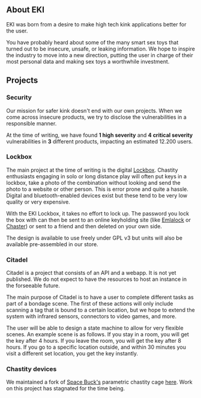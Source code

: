 ## About EKI

EKI was born from a desire to make high tech kink applications better for the user.

You have probably heard about some of the many smart sex toys that turned out to be insecure, unsafe, or leaking information. 
We hope to inspire the industry to move into a new direction, putting the user in charge of their most personal data and making sex toys a worthwhile investment.

## Projects

### Security

Our mission for safer kink doesn't end with our own projects. When we come across insecure products, we try to disclose the vulnerabilities in a responsible manner. 

At the time of writing, we have found **1 high severity** and **4 critical severity** vulnerabilities in **3** different products, impacting an estimated 12.200 users.

### Lockbox

The main project at the time of writing is the digital [Lockbox](./lockbox.md). 
Chastity enthusiasts engaging in solo or long distance play will often put keys in a lockbox, take a photo of the combination without looking and send the photo to a website or other person. 
This is error prone and quite a hassle. 
Digital and bluetooth-enabled devices exist but these tend to be very low quality or very expensive.

With the EKI Lockbox, it takes no effort to lock up. 
The password you lock the box with can then be sent to an online keyholding site (like [Emlalock](https://emlalock.com/) or [Chaster](https://chaster.app/)) or sent to a friend and then deleted on your own side.

The design is available to use freely under GPL v3 but units will also be available pre-assembled in our store.

### Citadel

Citadel is a project that consists of an API and a webapp. It is not yet published. We do not expect to have the resources to host an instance in the forseeable future.

The main purpose of Citadel is to have a user to complete different tasks as part of a bondage scene. The first of these actions will only include scanning a tag that is bound to a certain location, but we hope to extend the system with infrared sensors, connectors to video games, and more.

The user will be able to design a state machine to allow for very flexible scenes. An example scene is as follows. If you stay in a room, you will get the key after 4 hours. If you leave the room, you will get the key after 8 hours. If you go to a specific location outside, and within 30 minutes you visit a different set location, you get the key instantly.

### Chastity devices

We maintained a fork of [Space Buck's](https://github.com/heyspacebuck) parametric chastity cage [here](https://github.com/embeddedkink/parametric-chastity-cage). Work on this project has stagnated for the time being.
